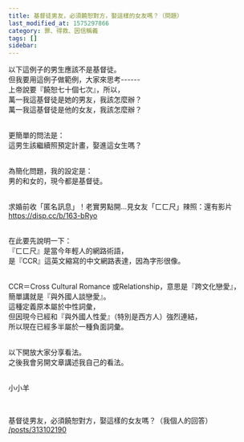 ```yaml
---
title: 基督徒男友，必須饒恕對方，娶這樣的女友嗎？（問題）
last_modified_at: 1575297866
category: 罪、得救、因信稱義
tags: []
sidebar: 
---
```


<p>以下這例子的男生應該不是基督徒。<br/>
但我要用這例子做範例，大家來思考------<br/>
上帝說要『饒恕七十個七次』，所以，<br/>
萬一我這基督徒是她的男友，我該怎麼辦？<br/>
萬一我這基督徒是他的女友，我該怎麼辦？</p>
<p><br/>
更簡單的問法是：<br/>
這男生該繼續照預定計畫，娶進這女生嗎？</p>
<p><br/>
為簡化問題，我的設定是：<br/>
男的和女的，現今都是基督徒。</p>
<p><br/>
求婚前收「匿名訊息」！老實男點開...見女友「ㄈㄈ尺」辣照：還有影片<br/>
<a href="https://disp.cc/b/163-bRyo" target="_blank">https://disp.cc/b/163-bRyo</a></p>
<p><br/>
在此要先說明一下：<br/>
『ㄈㄈ尺』是當今年輕人的網路術語，<br/>
是『CCR』這英文縮寫的中文網路表達，因為字形很像。</p>
<p><br/>
CCR＝Cross Cultural Romance 或Relationship，意思是『跨文化戀愛』，<br/>
簡單講就是『與外國人談戀愛』。<br/>
這種定義原本屬於中性詞彙，<br/>
但因現今已經和『與外國人性愛』（特別是西方人）強烈連結，<br/>
所以現在已經多半屬於一種負面詞彙。</p>
<p><br/>
以下開放大家分享看法。<br/>
之後我會另開文章講述我自己的看法。</p>
<p><br/>
小小羊</p>
<p> </p>
<p>基督徒男友，必須饒恕對方，娶這樣的女友嗎？（我個人的回答）<br/>
<a href="/posts/313102190" target="_blank">/posts/313102190</a></p>
<p> </p>
